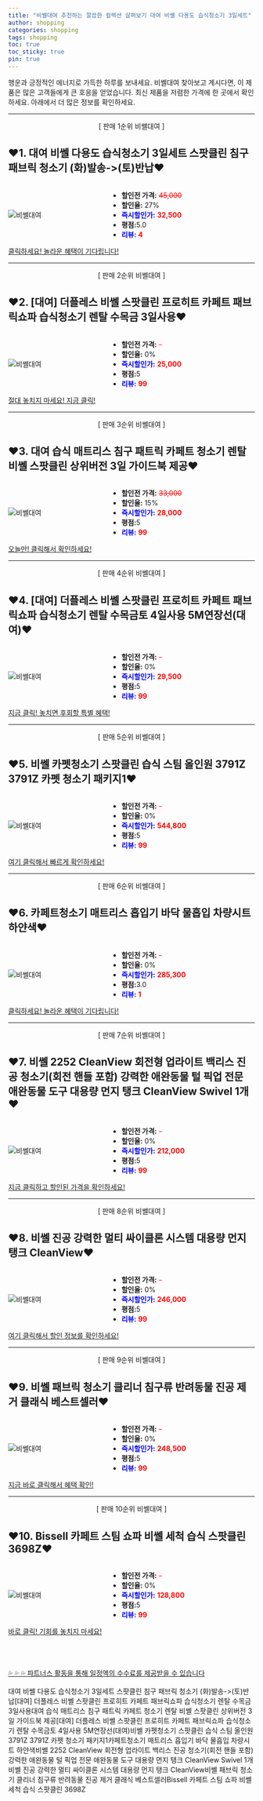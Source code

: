 ```yaml
---
title: "비쎌대여 추천하는 깔끔한 컬렉션 살펴보기 대여 비쎌 다용도 습식청소기 3일세트"
author: shopping
categories: shopping
tags: shopping
toc: true
toc_sticky: true
pin: true
---
```

행운과 긍정적인 에너지로 가득한 하루를 보내세요. 비쎌대여 찾아보고 계시다면, 이 제품은 많은 고객들에게 큰 호응을 얻었습니다. 최신 제품을 저렴한 가격에 한 곳에서 확인하세요. 아래에서 더 많은 정보를 확인하세요.

---
<p class="toplist" style="margin: 0 auto; display: block; width: fit-content;">[ 판매 1순위 비쎌대여 ]</p>

<h2><strong>❤️1. 대여 비쎌 다용도 습식청소기 3일세트 스팟클린 침구 패브릭 청소기 (화)발송->(토)반납❤️</strong></h2>

<div style="display: flex; align-items: center;">
    <div style="flex: 0.4;">
        <img src="https://thumbnail7.coupangcdn.com/thumbnails/remote/230x230ex/image/vendor_inventory/ede6/653488241a127cef51bf1acb6bf03770288feb8d48756e95252fbf582a7b.jpg" alt="비쎌대여" style="max-width: 100%;">
    </div>
    <div style="flex: 0.6; margin-left: 10px;">
        <ul>
            <li><strong>할인전 가격:</strong> <del style="color: red;">45,000</del></li>
            <li><strong>할인율:</strong> 27%</li>
            <li><span style='color:blue'><strong>즉시할인가:</strong></span> <span style='color:red'><strong>32,500</strong></span></li>
            <li><strong>평점:</strong>5.0</li>
            <li><span style='color:blue'><strong>리뷰:</strong></span> <span style='color:red'><strong>4</strong></span></li>
        </ul>
    </div>
</div>
<div class="center">
    <a href="https://William4Davisa.github.io?lptag=AF9450613&subid=githubio&pageKey=7973093864&traceid=V0-153&itemId=22089951607&vendorItemId=89136954953" class="myButton">
        클릭하세요! 놀라운 혜택이 기다립니다!
    </a>
</div>


---
<p class="toplist" style="margin: 0 auto; display: block; width: fit-content;">[ 판매 2순위 비쎌대여 ]</p>

<h2><strong>❤️2. [대여] 더플레스 비쎌 스팟클린 프로히트 카페트 패브릭쇼파 습식청소기 렌탈 수목금 3일사용❤️</strong></h2>

<div style="display: flex; align-items: center;">
    <div style="flex: 0.4;">
        <img src="https://thumbnail6.coupangcdn.com/thumbnails/remote/230x230ex/image/vendor_inventory/98d2/be4eea8208d798a91b46d047fe5e84bc26b782c1d7522ef76aaae68be92c.jpg" alt="비쎌대여" style="max-width: 100%;">
    </div>
    <div style="flex: 0.6; margin-left: 10px;">
        <ul>
            <li><strong>할인전 가격:</strong> <del style="color: red;">-</del></li>
            <li><strong>할인율:</strong> 0%</li>
            <li><span style='color:blue'><strong>즉시할인가:</strong></span> <span style='color:red'><strong>25,000</strong></span></li>
            <li><strong>평점:</strong>5</li>
            <li><span style='color:blue'><strong>리뷰:</strong></span> <span style='color:red'><strong>99</strong></span></li>
        </ul>
    </div>
</div>
<div class="center">
    <a href="https://William4Davisa.github.io?lptag=AF9450613&subid=githubio&pageKey=8231994428&traceid=V0-153&itemId=23693604960&vendorItemId=90718733269" class="myButton">
        절대 놓치지 마세요! 지금 클릭!
    </a>
</div>


---
<p class="toplist" style="margin: 0 auto; display: block; width: fit-content;">[ 판매 3순위 비쎌대여 ]</p>

<h2><strong>❤️3. 대여 습식 매트리스 침구 패트릭 카페트 청소기 렌탈 비쎌 스팟클린 상위버전 3일 가이드북 제공❤️</strong></h2>

<div style="display: flex; align-items: center;">
    <div style="flex: 0.4;">
        <img src="https://thumbnail7.coupangcdn.com/thumbnails/remote/230x230ex/image/vendor_inventory/d729/596db611b3903bb239bb350c7a0461f85c0f07072b2d49b4e6cd2c675956.png" alt="비쎌대여" style="max-width: 100%;">
    </div>
    <div style="flex: 0.6; margin-left: 10px;">
        <ul>
            <li><strong>할인전 가격:</strong> <del style="color: red;">33,000</del></li>
            <li><strong>할인율:</strong> 15%</li>
            <li><span style='color:blue'><strong>즉시할인가:</strong></span> <span style='color:red'><strong>28,000</strong></span></li>
            <li><strong>평점:</strong>5</li>
            <li><span style='color:blue'><strong>리뷰:</strong></span> <span style='color:red'><strong>99</strong></span></li>
        </ul>
    </div>
</div>
<div class="center">
    <a href="https://William4Davisa.github.io?lptag=AF9450613&subid=githubio&pageKey=8246789762&traceid=V0-153&itemId=23736332282&vendorItemId=90761033005" class="myButton">
        오늘만! 클릭해서 확인하세요!
    </a>
</div>


---
<p class="toplist" style="margin: 0 auto; display: block; width: fit-content;">[ 판매 4순위 비쎌대여 ]</p>

<h2><strong>❤️4. [대여] 더플레스 비쎌 스팟클린 프로히트 카페트 패브릭쇼파 습식청소기 렌탈 수목금토 4일사용 5M연장선(대여)❤️</strong></h2>

<div style="display: flex; align-items: center;">
    <div style="flex: 0.4;">
        <img src="https://thumbnail9.coupangcdn.com/thumbnails/remote/230x230ex/image/vendor_inventory/73e3/603220b52e92a6b9a1377303c3d33f8821f4c66b3f4a968d37019c88fc91.jpg" alt="비쎌대여" style="max-width: 100%;">
    </div>
    <div style="flex: 0.6; margin-left: 10px;">
        <ul>
            <li><strong>할인전 가격:</strong> <del style="color: red;">-</del></li>
            <li><strong>할인율:</strong> 0%</li>
            <li><span style='color:blue'><strong>즉시할인가:</strong></span> <span style='color:red'><strong>29,500</strong></span></li>
            <li><strong>평점:</strong>5</li>
            <li><span style='color:blue'><strong>리뷰:</strong></span> <span style='color:red'><strong>99</strong></span></li>
        </ul>
    </div>
</div>
<div class="center">
    <a href="https://William4Davisa.github.io?lptag=AF9450613&subid=githubio&pageKey=8247610450&traceid=V0-153&itemId=23740080658&vendorItemId=90764697970" class="myButton">
        지금 클릭! 놓치면 후회할 특별 혜택!
    </a>
</div>


---
<p class="toplist" style="margin: 0 auto; display: block; width: fit-content;">[ 판매 5순위 비쎌대여 ]</p>

<h2><strong>❤️5. 비쎌 카펫청소기 스팟클린 습식 스팀 올인원 3791Z 3791Z 카펫 청소기 패키지1❤️</strong></h2>

<div style="display: flex; align-items: center;">
    <div style="flex: 0.4;">
        <img src="https://thumbnail6.coupangcdn.com/thumbnails/remote/230x230ex/image/vendor_inventory/2485/2f307193d02309ce0682dd4683e8a03dd702ee340e201adec09422475c4b.jpg" alt="비쎌대여" style="max-width: 100%;">
    </div>
    <div style="flex: 0.6; margin-left: 10px;">
        <ul>
            <li><strong>할인전 가격:</strong> <del style="color: red;">-</del></li>
            <li><strong>할인율:</strong> 0%</li>
            <li><span style='color:blue'><strong>즉시할인가:</strong></span> <span style='color:red'><strong>544,800</strong></span></li>
            <li><strong>평점:</strong>5</li>
            <li><span style='color:blue'><strong>리뷰:</strong></span> <span style='color:red'><strong>99</strong></span></li>
        </ul>
    </div>
</div>
<div class="center">
    <a href="https://William4Davisa.github.io?lptag=AF9450613&subid=githubio&pageKey=7903332416&traceid=V0-153&itemId=21666189985&vendorItemId=88716778867" class="myButton">
        여기 클릭해서 빠르게 확인하세요!
    </a>
</div>


---
<p class="toplist" style="margin: 0 auto; display: block; width: fit-content;">[ 판매 6순위 비쎌대여 ]</p>

<h2><strong>❤️6. 카페트청소기 매트리스 흡입기 바닥 물흡입 차량시트 하얀색❤️</strong></h2>

<div style="display: flex; align-items: center;">
    <div style="flex: 0.4;">
        <img src="https://thumbnail10.coupangcdn.com/thumbnails/remote/230x230ex/image/vendor_inventory/f1d7/e6217a2397162e88559d4a4c06e6dd1b149fd04f9c90bb63ce8dbef04731.png" alt="비쎌대여" style="max-width: 100%;">
    </div>
    <div style="flex: 0.6; margin-left: 10px;">
        <ul>
            <li><strong>할인전 가격:</strong> <del style="color: red;">-</del></li>
            <li><strong>할인율:</strong> 0%</li>
            <li><span style='color:blue'><strong>즉시할인가:</strong></span> <span style='color:red'><strong>285,300</strong></span></li>
            <li><strong>평점:</strong>3.0</li>
            <li><span style='color:blue'><strong>리뷰:</strong></span> <span style='color:red'><strong>1</strong></span></li>
        </ul>
    </div>
</div>
<div class="center">
    <a href="https://William4Davisa.github.io?lptag=AF9450613&subid=githubio&pageKey=6885185190&traceid=V0-153&itemId=16512321713&vendorItemId=90766025796" class="myButton">
        클릭하세요! 놀라운 혜택이 기다립니다!
    </a>
</div>


---
<p class="toplist" style="margin: 0 auto; display: block; width: fit-content;">[ 판매 7순위 비쎌대여 ]</p>

<h2><strong>❤️7. 비쎌 2252 CleanView 회전형 업라이트 백리스 진공 청소기(회전 핸들 포함) 강력한 애완동물 털 픽업 전문 애완동물 도구 대용량 먼지 탱크 CleanView Swivel 1개❤️</strong></h2>

<div style="display: flex; align-items: center;">
    <div style="flex: 0.4;">
        <img src="https://thumbnail6.coupangcdn.com/thumbnails/remote/230x230ex/image/vendor_inventory/5f71/fce1c49712817970cd944f2e41f27d5ad2585cf137b17745e7080c1cec81.jpg" alt="비쎌대여" style="max-width: 100%;">
    </div>
    <div style="flex: 0.6; margin-left: 10px;">
        <ul>
            <li><strong>할인전 가격:</strong> <del style="color: red;">-</del></li>
            <li><strong>할인율:</strong> 0%</li>
            <li><span style='color:blue'><strong>즉시할인가:</strong></span> <span style='color:red'><strong>212,000</strong></span></li>
            <li><strong>평점:</strong>5</li>
            <li><span style='color:blue'><strong>리뷰:</strong></span> <span style='color:red'><strong>99</strong></span></li>
        </ul>
    </div>
</div>
<div class="center">
    <a href="https://William4Davisa.github.io?lptag=AF9450613&subid=githubio&pageKey=6965437521&traceid=V0-153&itemId=16972003551&vendorItemId=84895395586" class="myButton">
        지금 클릭하고 할인된 가격을 확인하세요!
    </a>
</div>


---
<p class="toplist" style="margin: 0 auto; display: block; width: fit-content;">[ 판매 8순위 비쎌대여 ]</p>

<h2><strong>❤️8. 비쎌 진공 강력한 멀티 싸이클론 시스템 대용량 먼지 탱크 CleanView❤️</strong></h2>

<div style="display: flex; align-items: center;">
    <div style="flex: 0.4;">
        <img src="https://thumbnail7.coupangcdn.com/thumbnails/remote/230x230ex/image/vendor_inventory/4d98/f003c22204910e826bb001b0013f65f12b84057b9b4b42c7987d9ec49b4c.jpg" alt="비쎌대여" style="max-width: 100%;">
    </div>
    <div style="flex: 0.6; margin-left: 10px;">
        <ul>
            <li><strong>할인전 가격:</strong> <del style="color: red;">-</del></li>
            <li><strong>할인율:</strong> 0%</li>
            <li><span style='color:blue'><strong>즉시할인가:</strong></span> <span style='color:red'><strong>246,000</strong></span></li>
            <li><strong>평점:</strong>5</li>
            <li><span style='color:blue'><strong>리뷰:</strong></span> <span style='color:red'><strong>99</strong></span></li>
        </ul>
    </div>
</div>
<div class="center">
    <a href="https://William4Davisa.github.io?lptag=AF9450613&subid=githubio&pageKey=6965421558&traceid=V0-153&itemId=16971906296&vendorItemId=84984427342" class="myButton">
        여기 클릭해서 할인 정보를 확인하세요!
    </a>
</div>


---
<p class="toplist" style="margin: 0 auto; display: block; width: fit-content;">[ 판매 9순위 비쎌대여 ]</p>

<h2><strong>❤️9. 비쎌 패브릭 청소기 클리너 침구류 반려동물 진공 제거 클래식 베스트셀러❤️</strong></h2>

<div style="display: flex; align-items: center;">
    <div style="flex: 0.4;">
        <img src="https://thumbnail9.coupangcdn.com/thumbnails/remote/230x230ex/image/vendor_inventory/7fec/f53afb98f70d3174f974014477817b82838bd94505258fc65b3ac6a8dce2.jpg" alt="비쎌대여" style="max-width: 100%;">
    </div>
    <div style="flex: 0.6; margin-left: 10px;">
        <ul>
            <li><strong>할인전 가격:</strong> <del style="color: red;">-</del></li>
            <li><strong>할인율:</strong> 0%</li>
            <li><span style='color:blue'><strong>즉시할인가:</strong></span> <span style='color:red'><strong>248,500</strong></span></li>
            <li><strong>평점:</strong>5</li>
            <li><span style='color:blue'><strong>리뷰:</strong></span> <span style='color:red'><strong>99</strong></span></li>
        </ul>
    </div>
</div>
<div class="center">
    <a href="https://William4Davisa.github.io?lptag=AF9450613&subid=githubio&pageKey=7605149305&traceid=V0-153&itemId=20128132947&vendorItemId=87222305278" class="myButton">
        지금 바로 클릭해서 혜택 확인!
    </a>
</div>


---
<p class="toplist" style="margin: 0 auto; display: block; width: fit-content;">[ 판매 10순위 비쎌대여 ]</p>

<h2><strong>❤️10. Bissell 카페트 스팀 쇼파 비쎌 세척 습식 스팟클린 3698Z❤️</strong></h2>

<div style="display: flex; align-items: center;">
    <div style="flex: 0.4;">
        <img src="https://thumbnail8.coupangcdn.com/thumbnails/remote/230x230ex/image/vendor_inventory/1e53/d0af0d6b93826965d3ec464a63a2e786fd53cc69e1b3d9f714fe9d03cd52.jpg" alt="비쎌대여" style="max-width: 100%;">
    </div>
    <div style="flex: 0.6; margin-left: 10px;">
        <ul>
            <li><strong>할인전 가격:</strong> <del style="color: red;">-</del></li>
            <li><strong>할인율:</strong> 0%</li>
            <li><span style='color:blue'><strong>즉시할인가:</strong></span> <span style='color:red'><strong>128,800</strong></span></li>
            <li><strong>평점:</strong>5</li>
            <li><span style='color:blue'><strong>리뷰:</strong></span> <span style='color:red'><strong>99</strong></span></li>
        </ul>
    </div>
</div>
<div class="center">
    <a href="https://William4Davisa.github.io?lptag=AF9450613&subid=githubio&pageKey=7764298532&traceid=V0-153&itemId=20944847081&vendorItemId=89139458314" class="myButton">
        바로 클릭! 기회를 놓치지 마세요!
    </a>
</div>

<br><br><br>[💦 💦 💦 파트너스 활동을 통해 일정액의 수수료를 제공받을 수 있습니다](https://link.coupang.com/a/bcpT2c)<br><br>대여 비쎌 다용도 습식청소기 3일세트 스팟클린 침구 패브릭 청소기 (화)발송->(토)반납[대여] 더플레스 비쎌 스팟클린 프로히트 카페트 패브릭쇼파 습식청소기 렌탈 수목금 3일사용대여 습식 매트리스 침구 패트릭 카페트 청소기 렌탈 비쎌 스팟클린 상위버전 3일 가이드북 제공[대여] 더플레스 비쎌 스팟클린 프로히트 카페트 패브릭쇼파 습식청소기 렌탈 수목금토 4일사용 5M연장선(대여)비쎌 카펫청소기 스팟클린 습식 스팀 올인원 3791Z 3791Z 카펫 청소기 패키지1카페트청소기 매트리스 흡입기 바닥 물흡입 차량시트 하얀색비쎌 2252 CleanView 회전형 업라이트 백리스 진공 청소기(회전 핸들 포함) 강력한 애완동물 털 픽업 전문 애완동물 도구 대용량 먼지 탱크 CleanView Swivel 1개비쎌 진공 강력한 멀티 싸이클론 시스템 대용량 먼지 탱크 CleanView비쎌 패브릭 청소기 클리너 침구류 반려동물 진공 제거 클래식 베스트셀러Bissell 카페트 스팀 쇼파 비쎌 세척 습식 스팟클린 3698Z